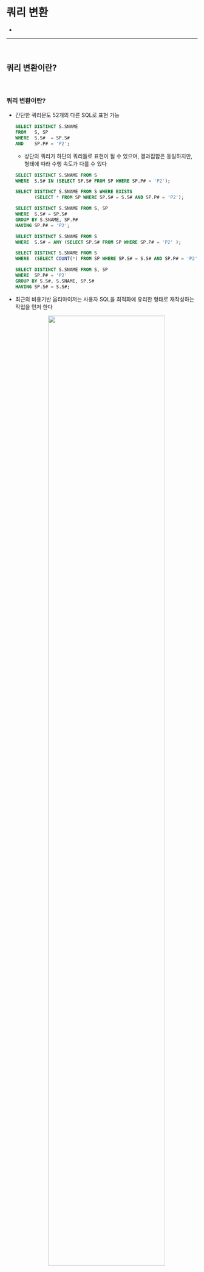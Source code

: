 # 쿼리 변환
> 
* 

<hr>
<br>

## 쿼리 변환이란?
#### 

<br>

### 쿼리 변환이란?
* 간단한 쿼리문도 52개의 다른 SQL로 표현 가능
  ```sql
  SELECT DISTINCT S.SNAME
  FROM   S, SP
  WHERE  S.S#  = SP.S#
  AND    SP.P# = 'P2';
  ```
  * 상단의 쿼리가 하단의 쿼리들로 표현이 될 수 있으며, 결과집합은 동일하지만, 형태에 따라 수행 속도가 다를 수 있다
  ```sql
  SELECT DISTINCT S.SNAME FROM S
  WHERE  S.S# IN (SELECT SP.S# FROM SP WHERE SP.P# = 'P2');

  SELECT DISTINCT S.SNAME FROM S WHERE EXISTS
         (SELECT * FROM SP WHERE SP.S# = S.S# AND SP.P# = 'P2');

  SELECT DISTINCT S.SNAME FROM S, SP
  WHERE  S.S# = SP.S#
  GROUP BY S.SNAME, SP.P#
  HAVING SP.P# = 'P2';

  SELECT DISTINCT S.SNAME FROM S
  WHERE  S.S# = ANY (SELECT SP.S# FROM SP WHERE SP.P# = 'P2' );

  SELECT DISTINCT S.SNAME FROM S
  WHERE  (SELECT COUNT(*) FROM SP WHERE SP.S# = S.S# AND SP.P# = 'P2') > 0;

  SELECT DISTINCT S.SNAME FROM S, SP
  WHERE  SP.P# = 'P2'
  GROUP BY S.S#, S.SNAME, SP.S#
  HAVING SP.S# = S.S#;
  ```
* 최근의 비용기반 옵티마이저는 사용자 SQL을 최적화에 유리한 형태로 재작성하는 작업을 먼저 한다
  <div align="center">
    <img width="80%" src="https://private-user-images.githubusercontent.com/37537227/301197245-b0eb6d84-1e03-4879-9e8b-870dd920412a.jpeg?jwt=eyJhbGciOiJIUzI1NiIsInR5cCI6IkpXVCJ9.eyJpc3MiOiJnaXRodWIuY29tIiwiYXVkIjoicmF3LmdpdGh1YnVzZXJjb250ZW50LmNvbSIsImtleSI6ImtleTUiLCJleHAiOjE3MDk0NzY5NTksIm5iZiI6MTcwOTQ3NjY1OSwicGF0aCI6Ii8zNzUzNzIyNy8zMDExOTcyNDUtYjBlYjZkODQtMWUwMy00ODc5LTllOGItODcwZGQ5MjA0MTJhLmpwZWc_WC1BbXotQWxnb3JpdGhtPUFXUzQtSE1BQy1TSEEyNTYmWC1BbXotQ3JlZGVudGlhbD1BS0lBVkNPRFlMU0E1M1BRSzRaQSUyRjIwMjQwMzAzJTJGdXMtZWFzdC0xJTJGczMlMkZhd3M0X3JlcXVlc3QmWC1BbXotRGF0ZT0yMDI0MDMwM1QxNDM3MzlaJlgtQW16LUV4cGlyZXM9MzAwJlgtQW16LVNpZ25hdHVyZT1hNGIwOTJmYzliYWJmYTRjZjI0ZjQ1YjViODNkMzEwZDU5NjI5YzQwZTcxZWY3MmMyYzM3OTcwMjFlZmY2NGU0JlgtQW16LVNpZ25lZEhlYWRlcnM9aG9zdCZhY3Rvcl9pZD0wJmtleV9pZD0wJnJlcG9faWQ9MCJ9.Lf1MjPKOda6tWkpL0XlR-sXjeOtSDmnh9dmaGDVp1Xw">
  </div>
  * 즉, 처음에는 하단의 두 쿼리는 수행 속도가 다를 수 있지만, 쿼리 변환이 작동하면 동일한 수행 속도로 맞춰질 수 있다
  ```sql
  select *
  from   dept d
  where  not exists (select 'x'
                     from   emp
                     where  deptno = d.deptno);

  select d.*
  from   dept d, emp e
  where  e.deptno(+) = d.deptno
  and    e.rowid is null;
  ```

<br>
<hr>
<br>
